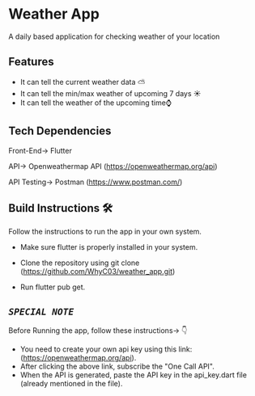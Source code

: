 
# Weather App

A daily based application for checking weather of your location


## Features

- It can tell the current weather data ⛅
- It can tell the min/max weather of upcoming 7 days ☀️
- It can tell the weather of the upcoming time⌚



## Tech Dependencies

Front-End-> Flutter 

API-> Openweathermap API (https://openweathermap.org/api)

API Testing-> Postman (https://www.postman.com/)

## Build Instructions 🛠️

Follow the instructions to run the app in your own system.
  - Make sure flutter is properly installed in your system.

  - Clone the repository using git clone (https://github.com/WhyC03/weather_app.git)

  - Run flutter pub get.


## *`SPECIAL NOTE`*
Before Running the app, follow these instructions-> 👇
- You need to create your own api key using this link: (https://openweathermap.org/api).
- After clicking the above link, subscribe the "One Call API".
- When the API is generated, paste the API key in the api_key.dart file (already mentioned in the file). 